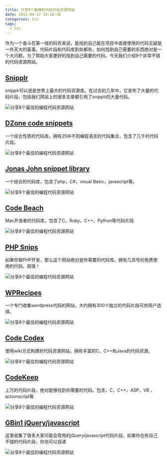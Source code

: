 ```yaml
---
title: 分享9个最棒的代码片段资源网站
date: 2012-04-17 15:18:38
categories: Css
tags:
  - Css
---
```


<div id="cnblogs_post_body">作为一个奋斗在第一线的码农来说，能找到自己能在项目中直接使用的代码无疑是一件天大的喜事。代码片段和代码库到处都有，如何找到自己需要的东西绝对是一个大问题，为了帮助大家更好的找到自己需要的代码，今天我们介绍9个非常不错的代码资源网站。


## **[Snipplr](http://snipplr.com/ "snipplr.com")**

snipplr可以说是世界上最大的代码资源库。在过去的几年中，它发布了大量的代码片段，包括我们网站上的很多文章都引用了snipplr的大量代码。

![分享8个最佳的编程代码资源网站](http://www.gbin1.com/technology/javautilities/20120411bestcodesnipplet/1.jpg)


## **[DZone code snippets](http://snippets.dzone.com/)**

一个综合性质的代码库。拥有25中不同编程语言的代码集合，包含了几千的代码片段。

![分享8个最佳的编程代码资源网站](http://www.gbin1.com/technology/javautilities/20120411bestcodesnipplet/2.jpg)


## **[Jonas John snippet library](http://www.jonasjohn.de/snippets/)**

一个综合的代码库，包含了php，C#，visual Basic，javascript等。

![分享8个最佳的编程代码资源网站](http://www.gbin1.com/technology/javautilities/20120411bestcodesnipplet/3.jpg)


## **[Code Beach](http://codebeach.org/ "gbin1.com")**

Mac开发者的代码库，包含了C，Ruby，C++，Python等代码片段

![分享8个最佳的编程代码资源网站](http://www.gbin1.com/technology/javautilities/20120411bestcodesnipplet/4.jpg)


## **[PHP Snips](http://phpsnips.com/ "gbin1.com")**

如果你做PHP开发，那么这个网站绝对是你需要的代码库。拥有几百号的免费使用的代码。超值！

![分享8个最佳的编程代码资源网站](http://www.gbin1.com/technology/javautilities/20120411bestcodesnipplet/5.jpg)


## **[WPRecipes](http://www.weprecipes.com/ "WPRecipes")**

一个专门收集wordpress代码的网站。大约拥有300个独立的代码片段可供用户选择。

![分享8个最佳的编程代码资源网站](http://www.gbin1.com/technology/javautilities/20120411bestcodesnipplet/6.jpg)


## **[Code Codex](http://www.codecodex.com/wiki/Main_Page "Code Codex")**

使用wiki方式构建的代码资源网站，拥有丰富的C，C++和Java的代码资源。

![分享8个最佳的编程代码资源网站](http://www.gbin1.com/technology/javautilities/20120411bestcodesnipplet/7.jpg)


## **[CodeKeep](http://codekeep.net/ "CodeKeep")**

上万的代码片段，绝对能够找到你需要的代码。包含，C，C++，ASP，VB ，actionscript等

![分享8个最佳的编程代码资源网站](http://www.gbin1.com/technology/javautilities/20120411bestcodesnipplet/8.jpg)


## [GBin1 jQuery/javascript ](http://www.gbin1.com/technology/jqueryhowto/ "gbin1.com")

这里收集了很多大家可能会常用的jQuery/javascript代码片段，如果你也有自己不错的代码片段，你也可以投递

![分享8个最佳的编程代码资源网站](http://www.gbin1.com/technology/javautilities/20120411bestcodesnipplet/9.jpg)

</div>
